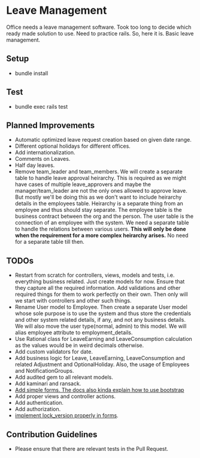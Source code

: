 # Leave Management

Office needs a leave management software. Took too long to decide which ready made solution to use. Need to practice rails. So, here it is. Basic leave management.

## Setup
* bundle install

## Test
* bundle exec rails test

## Planned Improvements
* Automatic optimized leave request creation based on given date range.
* Different optional holidays for different offices.
* Add internationalization.
* Comments on Leaves.
* Half day leaves.
* Remove team_leader and team_members. We will create a separate table to handle leave approval heirarchy. This is required as we might have cases of multiple leave_approvers and maybe the manager/team_leader are not the only ones allowed to approve leave. But mostly we'll be doing this as we don't want to include heirarchy details in the employees table. Heirarchy is a separate thing from an employee and thus should stay separate. The employee table is the business contract between the org and the person. The user table is the connection of an employee with the system. We need a separate table to handle the relations between various users. **This will only be done when the requirement for a more complex heirarchy arises.** No need for a separate table till then.

## TODOs
* Restart from scratch for controllers, views, models and tests, i.e. everything business related. Just create models for now. Ensure that they capture all the required information. Add validations and other required things for them to work perfectly on their own. Then only will we start with controllers and other such things.
* Rename User model to Employee. Then create a separate User model whose sole purpose is to use the system and thus store the credentials and other system related details, if any, and not any business details. We will also move the user type(normal, admin) to this model. We will alias employee attribute to employment_details.
* Use Rational class for LeaveEarning and LeaveConsumption calculation as the values would be in weird decimals otherwise.
* Add custom validators for date.
* Add business logic for Leave, LeaveEarning, LeaveConsumption and related Adjustment and OptionalHoliday. Also, the usage of Employees and NotificationGroups.
* Add audited gem to all relevant models.
* Add kaminari and ransack.
* [Add simple forms. The docs also kinda explain how to use bootstrap](https://github.com/plataformatec/simple_form)
* Add proper views and controller actions.
* Add authentication.
* Add authorization.
* [implement lock_version properly in forms](https://www.engineyard.com/blog/a-guide-to-optimistic-locking).

## Contribution Guidelines
* Please ensure that there are relevant tests in the Pull Request.
